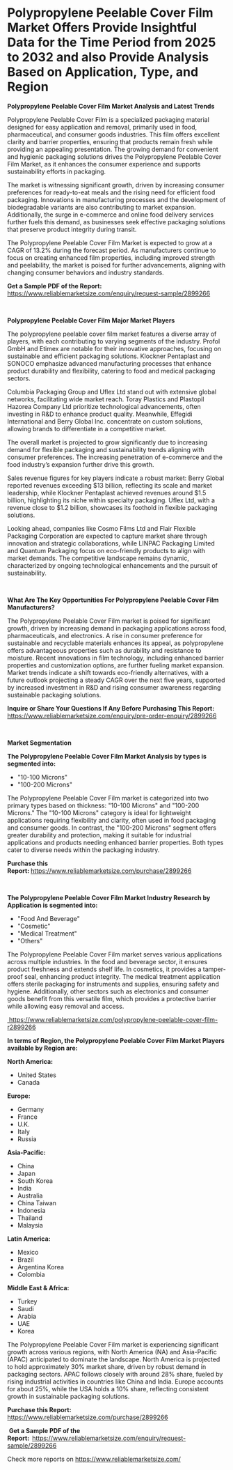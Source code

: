<p><h1>Polypropylene Peelable Cover Film Market Offers Provide Insightful Data for the Time Period from 2025 to 2032 and also Provide Analysis Based on Application, Type, and Region</h1></p><p><strong>Polypropylene Peelable Cover Film Market Analysis and Latest Trends</strong></p>
<p><p>Polypropylene Peelable Cover Film is a specialized packaging material designed for easy application and removal, primarily used in food, pharmaceutical, and consumer goods industries. This film offers excellent clarity and barrier properties, ensuring that products remain fresh while providing an appealing presentation. The growing demand for convenient and hygienic packaging solutions drives the Polypropylene Peelable Cover Film Market, as it enhances the consumer experience and supports sustainability efforts in packaging.</p><p>The market is witnessing significant growth, driven by increasing consumer preferences for ready-to-eat meals and the rising need for efficient food packaging. Innovations in manufacturing processes and the development of biodegradable variants are also contributing to market expansion. Additionally, the surge in e-commerce and online food delivery services further fuels this demand, as businesses seek effective packaging solutions that preserve product integrity during transit.</p><p>The Polypropylene Peelable Cover Film Market is expected to grow at a CAGR of 13.2% during the forecast period. As manufacturers continue to focus on creating enhanced film properties, including improved strength and peelability, the market is poised for further advancements, aligning with changing consumer behaviors and industry standards.</p></p>
<p><strong>Get a Sample PDF of the Report:&nbsp;</strong> <a href="https://www.reliablemarketsize.com/enquiry/request-sample/2899266?utm_campaign=3220&utm_medium=2&utm_source=Github&utm_content=ia&utm_term=15032025&utm_id=polypropylene-peelable-cover-film">https://www.reliablemarketsize.com/enquiry/request-sample/2899266</a></p>
<p>&nbsp;</p>
<p><strong>Polypropylene Peelable Cover Film Major Market Players</strong></p>
<p><p>The polypropylene peelable cover film market features a diverse array of players, with each contributing to varying segments of the industry. Profol GmbH and Etimex are notable for their innovative approaches, focusing on sustainable and efficient packaging solutions. Klockner Pentaplast and SONOCO emphasize advanced manufacturing processes that enhance product durability and flexibility, catering to food and medical packaging sectors.</p><p>Columbia Packaging Group and Uflex Ltd stand out with extensive global networks, facilitating wide market reach. Toray Plastics and Plastopil Hazorea Company Ltd prioritize technological advancements, often investing in R&D to enhance product quality. Meanwhile, Effegidi International and Berry Global Inc. concentrate on custom solutions, allowing brands to differentiate in a competitive market.</p><p>The overall market is projected to grow significantly due to increasing demand for flexible packaging and sustainability trends aligning with consumer preferences. The increasing penetration of e-commerce and the food industry’s expansion further drive this growth.</p><p>Sales revenue figures for key players indicate a robust market: Berry Global reported revenues exceeding $13 billion, reflecting its scale and market leadership, while Klockner Pentaplast achieved revenues around $1.5 billion, highlighting its niche within specialty packaging. Uflex Ltd, with a revenue close to $1.2 billion, showcases its foothold in flexible packaging solutions.</p><p>Looking ahead, companies like Cosmo Films Ltd and Flair Flexible Packaging Corporation are expected to capture market share through innovation and strategic collaborations, while LINPAC Packaging Limited and Quantum Packaging focus on eco-friendly products to align with market demands. The competitive landscape remains dynamic, characterized by ongoing technological enhancements and the pursuit of sustainability.</p></p>
<p>&nbsp;</p>
<p><strong>What Are The Key Opportunities For Polypropylene Peelable Cover Film Manufacturers?</strong></p>
<p><p>The Polypropylene Peelable Cover Film market is poised for significant growth, driven by increasing demand in packaging applications across food, pharmaceuticals, and electronics. A rise in consumer preference for sustainable and recyclable materials enhances its appeal, as polypropylene offers advantageous properties such as durability and resistance to moisture. Recent innovations in film technology, including enhanced barrier properties and customization options, are further fueling market expansion. Market trends indicate a shift towards eco-friendly alternatives, with a future outlook projecting a steady CAGR over the next five years, supported by increased investment in R&D and rising consumer awareness regarding sustainable packaging solutions.</p></p>
<p><strong>Inquire or Share Your Questions If Any Before Purchasing This Report:</strong> <a href="https://www.reliablemarketsize.com/enquiry/pre-order-enquiry/2899266?utm_campaign=3220&utm_medium=2&utm_source=Github&utm_content=ia&utm_term=15032025&utm_id=polypropylene-peelable-cover-film">https://www.reliablemarketsize.com/enquiry/pre-order-enquiry/2899266</a></p>
<p>&nbsp;</p>
<p><strong>Market Segmentation</strong></p>
<p><strong>The Polypropylene Peelable Cover Film Market Analysis by types is segmented into:</strong></p>
<p><ul><li>"10-100 Microns"</li><li>"100-200 Microns"</li></ul></p>
<p><p>The Polypropylene Peelable Cover Film market is categorized into two primary types based on thickness: "10-100 Microns" and "100-200 Microns." The "10-100 Microns" category is ideal for lightweight applications requiring flexibility and clarity, often used in food packaging and consumer goods. In contrast, the "100-200 Microns" segment offers greater durability and protection, making it suitable for industrial applications and products needing enhanced barrier properties. Both types cater to diverse needs within the packaging industry.</p></p>
<p><strong>Purchase this Report:&nbsp;</strong><a href="https://www.reliablemarketsize.com/purchase/2899266?utm_campaign=3220&utm_medium=2&utm_source=Github&utm_content=ia&utm_term=15032025&utm_id=polypropylene-peelable-cover-film">https://www.reliablemarketsize.com/purchase/2899266</a></p>
<p>&nbsp;</p>
<p><strong>The Polypropylene Peelable Cover Film Market Industry Research by Application is segmented into:</strong></p>
<p><ul><li>"Food And Beverage"</li><li>"Cosmetic"</li><li>"Medical Treatment"</li><li>"Others"</li></ul></p>
<p><p>The Polypropylene Peelable Cover Film market serves various applications across multiple industries. In the food and beverage sector, it ensures product freshness and extends shelf life. In cosmetics, it provides a tamper-proof seal, enhancing product integrity. The medical treatment application offers sterile packaging for instruments and supplies, ensuring safety and hygiene. Additionally, other sectors such as electronics and consumer goods benefit from this versatile film, which provides a protective barrier while allowing easy removal and access.</p></p>
<p><a href="https://www.reliablemarketsize.com/polypropylene-peelable-cover-film-r2899266?utm_campaign=3220&utm_medium=2&utm_source=Github&utm_content=ia&utm_term=15032025&utm_id=polypropylene-peelable-cover-film">&nbsp;https://www.reliablemarketsize.com/polypropylene-peelable-cover-film-r2899266</a></p>
<p><strong>In terms of Region, the Polypropylene Peelable Cover Film Market Players available by Region are:</strong></p>
<p>
    <p> <strong> North America: </strong>
        <ul>
            <li>United States</li>
            <li>Canada</li>
        </ul>
        </p> 
    <p> <strong> Europe: </strong>
        <ul>
            <li>Germany</li>
            <li>France</li>
            <li>U.K.</li>
            <li>Italy</li>
            <li>Russia</li>
        </ul>
        </p> 
    <p> <strong> Asia-Pacific: </strong>
        <ul>
            <li>China</li>
            <li>Japan</li>
            <li>South Korea</li>
            <li>India</li>
            <li>Australia</li>
            <li>China Taiwan</li>
            <li>Indonesia</li>
            <li>Thailand</li>
            <li>Malaysia</li>
        </ul>
        </p> 
    <p> <strong> Latin America: </strong>
        <ul>
            <li>Mexico</li>
            <li>Brazil</li>
            <li>Argentina Korea</li>
            <li>Colombia</li>
        </ul>
        </p> 
    <p> <strong> Middle East & Africa: </strong>
        <ul>
            <li>Turkey</li>
            <li>Saudi</li>
            <li>Arabia</li>
            <li>UAE</li>
            <li>Korea</li>
        </ul>
    </p>
    </p>
<p><p>The Polypropylene Peelable Cover Film market is experiencing significant growth across various regions, with North America (NA) and Asia-Pacific (APAC) anticipated to dominate the landscape. North America is projected to hold approximately 30% market share, driven by robust demand in packaging sectors. APAC follows closely with around 28% share, fueled by rising industrial activities in countries like China and India. Europe accounts for about 25%, while the USA holds a 10% share, reflecting consistent growth in sustainable packaging solutions.</p></p>
<p><strong>Purchase this Report: </strong><a href="https://www.reliablemarketsize.com/purchase/2899266?utm_campaign=3220&utm_medium=2&utm_source=Github&utm_content=ia&utm_term=15032025&utm_id=polypropylene-peelable-cover-film">https://www.reliablemarketsize.com/purchase/2899266</a></p>
<p>&nbsp;<strong>Get a Sample PDF of the Report:&nbsp;&nbsp;</strong><a href="https://www.reliablemarketsize.com/enquiry/request-sample/2899266?utm_campaign=3220&utm_medium=2&utm_source=Github&utm_content=ia&utm_term=15032025&utm_id=polypropylene-peelable-cover-film">https://www.reliablemarketsize.com/enquiry/request-sample/2899266</a></p>
<p><strong></strong></p>
<p>Check more reports on <a href="https://www.reliablemarketsize.com/?utm_campaign=3220&utm_medium=2&utm_source=Github&utm_content=ia&utm_term=15032025&utm_id=polypropylene-peelable-cover-film">https://www.reliablemarketsize.com/</a></p>